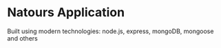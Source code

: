 # Natours Application

Built using modern technologies: node.js, express, mongoDB, mongoose and others
